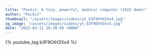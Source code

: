 ```yaml
---
title: "Pockit: A tiny, powerful, modular computer (2022 demo)"
author: "Pockit"
thumbnail: "/assets/images/videos/yt_b3F9OtH2Xx4.jpg"
og_image: "/assets/images/videos/yt_b3F9OtH2Xx4.jpg"
date: "2022-03-11 20:30:58 +0000"
---
```


{% youtube_tag b3F9OtH2Xx4 %}
